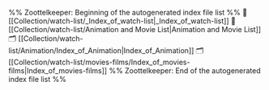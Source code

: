 %% Zoottelkeeper: Beginning of the autogenerated index file list  %%
📄 [[Collection/watch-list/_Index_of_watch-list|_Index_of_watch-list]]
📄 [[Collection/watch-list/Animation and Movie List|Animation and Movie List]]
🗂️ [[Collection/watch-list/Animation/Index_of_Animation|Index_of_Animation]]
🗂️ [[Collection/watch-list/movies-films/Index_of_movies-films|Index_of_movies-films]]
%% Zoottelkeeper: End of the autogenerated index file list  %%
